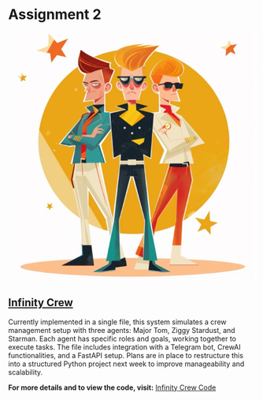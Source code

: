 # Assignment 2
![Crew Management System](https://github.com/Growbotics-AI/solo-unicorn-code/blob/main/week-2/assignment-1/signal-2024-04-14-005458_002.jpeg)

## [Infinity Crew](infinity_crew.py)
Currently implemented in a single file, this system simulates a crew management setup with three agents: Major Tom, Ziggy Stardust, and Starman. Each agent has specific roles and goals, working together to execute tasks. The file includes integration with a Telegram bot, CrewAI functionalities, and a FastAPI setup. Plans are in place to restructure this into a structured Python project next week to improve manageability and scalability.

**For more details and to view the code, visit:** [Infinity Crew Code](infinity_crew.py)
